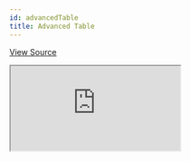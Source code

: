 ```yaml
---
id: advancedTable
title: Advanced Table
---
```


[View Source](https://github.com/pankod/refine/tree/master/examples/table/advancedTable)

<iframe src="https://codesandbox.io/embed/refine-advanced-table-example-w0nwo?autoresize=1&fontsize=14&theme=dark&view=preview"
    style={{width: "100%", height:"80vh", border: "0px", borderRadius: "8px", overflow:"hidden"}}
    title="refine-advanced-table-example"
    allow="accelerometer; ambient-light-sensor; camera; encrypted-media; geolocation; gyroscope; hid; microphone; midi; payment; usb; vr; xr-spatial-tracking"
    sandbox="allow-forms allow-modals allow-popups allow-presentation allow-same-origin allow-scripts"
></iframe>